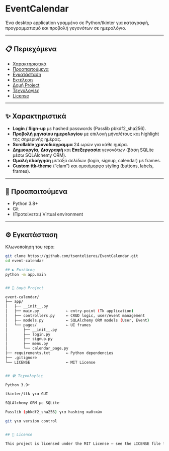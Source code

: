 # EventCalendar

Ένα desktop application γραμμένο σε Python/​tkinter για καταγραφή, προγραμματισμό και προβολή γεγονότων σε ημερολόγιο.

---

## 📋 Περιεχόμενα

- [Χαρακτηριστικά](#-χαρακτηριστικά)  
- [Προαπαιτούμενα](#-προαπαιτούμενα)  
- [Εγκατάσταση](#-εγκατάσταση)  
- [Εκτέλεση](#-εκτέλεση)  
- [Δομή Project](#-δομή-project)  
- [Τεχνολογίες](#-τεχνολογίες)  
- [License](#license)  

---

## ✨ Χαρακτηριστικά

- **Login / Sign-up** με hashed passwords (Passlib pbkdf2_sha256).  
- **Προβολή μηνιαίου ημερολογίου** με επιλογή μήνα/έτους και highlight της σημερινής ημέρας.  
- **Scrollable χρονοδιάγραμμα** 24 ωρών για κάθε ημέρα.  
- **Δημιουργία**, **Διαγραφή** και **Επεξεργασία** γεγονότων (βάση SQLite μέσω SQLAlchemy ORM).  
- **Ομαλή πλοήγηση** μεταξύ σελίδων (login, signup, calendar) με frames.  
- **Custom ttk-theme** (“clam”) και ομοιόμορφο styling (buttons, labels, frames).

---

## 🚀 Προαπαιτούμενα

- Python 3.8+  
- Git  
- (Προτείνεται) Virtual environment  

---

## ⚙️ Εγκατάσταση

   Κλωνοποίηση του repo:  
   ```bash
   git clone https://github.com/tsentelieros/EventCalendar.git
   cd event-calendar

## ▶️ Εκτέλεση
   python -m app.main


## 📂 Δομή Project

event-calendar/
├── app/
│   ├── __init__.py
│   ├── main.py            ← entry-point (Tk application)
│   ├── controllers.py     ← CRUD logic, user/event management
│   ├── models.py          ← SQLAlchemy ORM models (User, Event)
│   └── pages/             ← UI frames
│       ├── __init__.py
│       ├── login.py
│       ├── signup.py
│       ├── menu.py
│       └── calendar_page.py
├── requirements.txt       ← Python dependencies
├── .gitignore
└── LICENSE                ← MIT License


## 🛠 Τεχνολογίες

Python 3.9+

tkinter/ttk για GUI

SQLAlchemy ORM με SQLite

Passlib (pbkdf2_sha256) για hashing κωδικών

git για version control


## 📝 License

This project is licensed under the MIT License – see the LICENSE file for details.